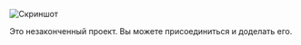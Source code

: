 ![Скриншот](https://github.com/theanonym/yoba-onechan-plusoner/raw/master/screenshot.png)

Это незаконченный проект. Вы можете присоединиться и доделать его.
